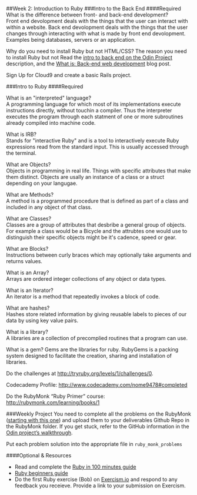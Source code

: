##Week 2: Introduction to Ruby
###Intro to the Back End
####Required
What is the difference between front- and back-end development?<br>
Front end devolopment deals with the things that the user can interact with within a website.
Back end devolopment deals with the things that the user changes through interacting with what is made by front end devolopment.
Examples being databases, servers or an application. 

Why do you need to install Ruby but not HTML/CSS?
The reason you need to install Ruby but not 
Read the [intro to back end on the Odin Project](http://www.theodinproject.com/web-development-101/introduction-to-the-back-end) description, and the [What is: Back-end web development](http://blog.generalassemb.ly/what-is-back-end-web-development/) blog post.

Sign Up for Cloud9 and create a basic Rails project.

###Intro to Ruby
####Required

What is an "interpreted" language?<br>
A programming language for which most of its implementations execute instructions directly, without touchin a compiler. Thus the interpreter executes the program through each statment  of one or more subroutines already compiled into machine code. 

What is IRB?<br>
Stands for "interactive Ruby" and is a tool to interactively execute Ruby expressions read from the standard input. This is usually accessed through the terminal.

What are Objects?<br>
Objects in programming in real life. Things with specific attributes that make them distinct. Objects are usally an instance of a class or a struct depending on your langugae. 

What are Methods?<br>
A method is a programmed procedure that is defined as part of a class and included in any object of that class. 

What are Classes?<br>
Classes are a group of attributes that desbribe a general group of objects. For example a class would be a Bicycle and the attrubtes one would use to distinguish their specific objects might be it's cadence, speed or gear. 

What are Blocks?<br>
Instructions between curly braces which may optionally take arguments and returns values.

What is an Array?<br>
Arrays are ordered integer collections of any object or data types.

What is an Iterator?<br>
An iterator is a method that repeatedly invokes a block of code. 

What are hashes?<br>
Hashes store related information by giving reusable labels to pieces of our data by using key value pairs. 

What is a library?<br>
A libraries are a collection of precomplied routines that a program can use.

What is a gem?
Gems are the libraries for ruby. RubyGems is a packing system designed to facilitate the creation, sharing and installation of libraries. 

Do the challenges at http://tryruby.org/levels/1/challenges/0.

Codecademy Profile: http://www.codecademy.com/nome9478#completed

Do the RubyMonk “Ruby Primer” course: http://rubymonk.com/learning/books/1

###Weekly Project
You need to complete all the problems on the RubyMonk ([starting with this one](http://rubymonk.com/learning/books/1-ruby-primer/problems/9-calculator)) and upload them to your deliverables Github Repo in the RubyMonk folder. If you get stuck, refer to the GitHub information in the [Odin project’s walkthrough](http://www.theodinproject.com/web-development-101/html-css).

Put each problem solution into the appropriate file in `ruby_monk_problems`

####Optional & Resources
 - Read and complete the [Ruby in 100 minutes guide](http://tutorials.jumpstartlab.com/projects/ruby\_in\_100_minutes.html)
 - [Ruby beginners guide](https://hackhands.com/beginners-guide-ruby/)
 - Do the first Ruby exercise (Bob) on [Exercism.io](http://exercism.io/) and respond to any
   feedback you receieve.  Provide a link to your submission on
   Exercism.

